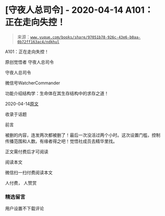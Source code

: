 # [守夜人总司令] - 2020-04-14 A101：正在走向失控！

> 来源：[`www.yuque.com/books/share/97051b78-926c-43e6-b0aa-0b72ff163ac4/ndkhul`](https://www.yuque.com/books/share/97051b78-926c-43e6-b0aa-0b72ff163ac4/ndkhul)



A101：正在走向失控！ 

原创觉悟者 守夜人总司令 

守夜人总司令 

微信号WatcherCommander 

功能介绍结构学：生命体在其生存结构中的求存之道！ 

2020-04-14[原文](https://mp.weixin.qq.com/s?__biz=MzAxNDk1NjI2Mw==&mid=2247485118&idx=1&sn=f80e8cdc785582325fe732a34ada1752&chksm=9b8a2536acfdac20e341884248b172b0c0ca910540223ab60c7625fdc0de2a03975d780ea2ab&scene=27#wechat_redirect&cpage=240) 

收录于话题 

前言 

被删的内容，连发两次都被删了！最后一次没活过两个小时。这次设置门槛，控制传播范围和人数。有缘者得之吧！觉悟社成员去精华里找。 

正文需付费后才可阅读 

阅读本文 

微信扫一扫付费阅读本文 

人付费， 人赞赏 

### 精选留言 

用户设置不下载评论